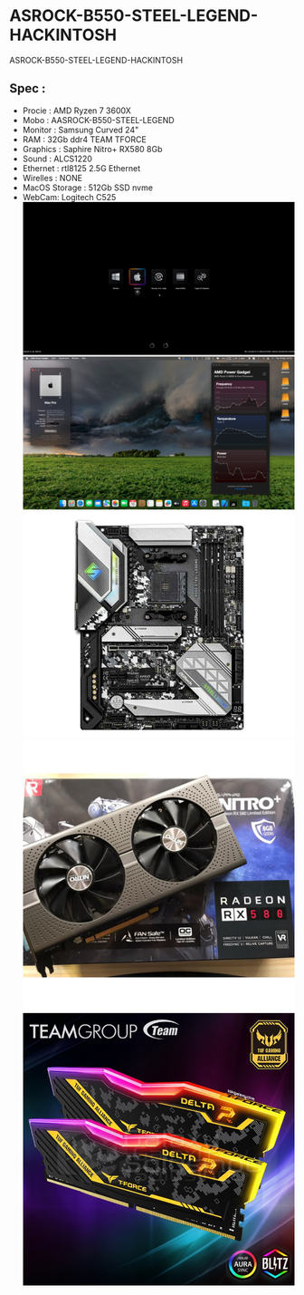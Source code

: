 # ASROCK-B550-STEEL-LEGEND-HACKINTOSH
ASROCK-B550-STEEL-LEGEND-HACKINTOSH

## Spec :
- Procie : AMD Ryzen 7 3600X
- Mobo : AASROCK-B550-STEEL-LEGEND
- Monitor : Samsung Curved 24"
- RAM : 32Gb ddr4 TEAM TFORCE
- Graphics : Saphire Nitro+ RX580 8Gb
- Sound : ALCS1220
- Ethernet : rtl8125 2.5G  Ethernet
- Wirelles : NONE
- MacOS Storage : 512Gb SSD nvme
- WebCam: Logitech C525
![Pic](https://github.com/iskakfatoni/ASROCK-B550-STEEL-LEGEND-HACKINTOSH/blob/main/PICTURES/16114907.png)
![Pic](https://github.com/iskakfatoni/ASROCK-B550-STEEL-LEGEND-HACKINTOSH/blob/main/PICTURES/Screenshot%202025-09-16%20at%2004.52.01.png)
![Pic](https://github.com/iskakfatoni/ASROCK-B550-STEEL-LEGEND-HACKINTOSH/blob/main/PICTURES/asrock_asrock_b550_steel_legend_amd_ryzen_-am4-_amd_b550-_ddr4-_full03_iffo2h0e.jpg)
![Pic](https://github.com/iskakfatoni/ASUS_Z270_TUF_MARK1_SAPPHIRE_NITRO_RX580_6GB_HACKINTOSH_OPENCORE/blob/main/PIC/SAPPHIRE_NITRO_RX580_8GB.jpeg)
![Pic](https://github.com/iskakfatoni/ASUS_Z270_TUF_MARK1_SAPPHIRE_NITRO_RX580_6GB_HACKINTOSH_OPENCORE/blob/main/PIC/TEAM-TFORCE.jpeg)
